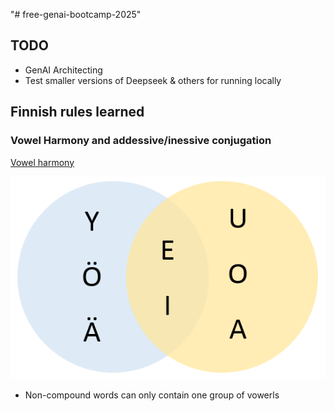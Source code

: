 "# free-genai-bootcamp-2025" 


## TODO
- GenAI Architecting
- Test smaller versions of Deepseek & others for running locally




## Finnish rules learned 

### Vowel Harmony and addessive/inessive conjugation


[Vowel harmony](https://openlearning.aalto.fi/mod/page/view.php?id=3385%23%3A~%3Atext=Finnish%20has%20a%20vowel%20harmony)

![Finnish Vowels](image.png)

- Non-compound words can only contain one group of vowerls 